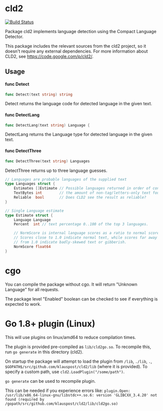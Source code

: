 # cld2

[![Build Status](https://travis-ci.org/klauspost/cld2.svg?branch=master)](https://travis-ci.org/klauspost/cld2)

Package cld2 implements language detection using the Compact Language Detector.

This package includes the relevant sources from the cld2 project, so it doesn't
require any external dependencies. For more information about CLD2, see
https://code.google.com/p/cld2/.

## Usage

#### func  Detect

```go
func Detect(text string) string
```
Detect returns the language code for detected language in the given text.

#### func DetectLang

```go
func DetectLang(text string) Language {
```

DetectLang returns the Language type for detected language in the given text.

#### func DetectThree

```go
func DetectThree(text string) Languages
```

DetectThree returns up to three language guesses.

```go
// Languages are probable languages of the supplied text
type Languages struct {
	Estimates []Estimate // Possible languages returned in order of confidence
	TextBytes int        // the amount of non-tag/letters-only text found
	Reliable  bool       // Does CLD2 see the result as reliable?
}

// Single Language estimate
type Estimate struct {
	Language Language
	Percent  int // text percentage 0..100 of the top 3 languages.

	// NormScore is internal language scores as a ratio to normal score for real text in that language.
	// Scores close to 1.0 indicate normal text, while scores far away
	// from 1.0 indicate badly-skewed text or gibberish.
	NormScore float64
}
```
# cgo

You can compile the package without cgo. It will return "Unknown Language" for all requests.

The package level "Enabled" boolean can be checked to see if everything is expected to work.


# Go 1.8+ plugin (Linux)

This will use plugins on linux/amd64 to reduce compilation times.

The plugin is provided pre-compiled as `lib/cld2go.so`. To recompile this, run `go generate` in this directory (cld2).

On startup the package will attempt to load the plugin from `/lib`,  `./lib`, `.`, `$GOPATH$/src/github.com/klauspost/cld2/lib` (where it is provided). To specify a custom path, use `cld2.LoadPlugin("/some/path")`.

`go generate` can be used to recompile plugin.

This can be needed if you experience errors like: `plugin.Open: /usr/lib/x86_64-linux-gnu/libstdc++.so.6: version 'GLIBCXX_3.4.20' not found (required by /gopath/src/github.com/klauspost/cld2/lib/cld2go.so)`

